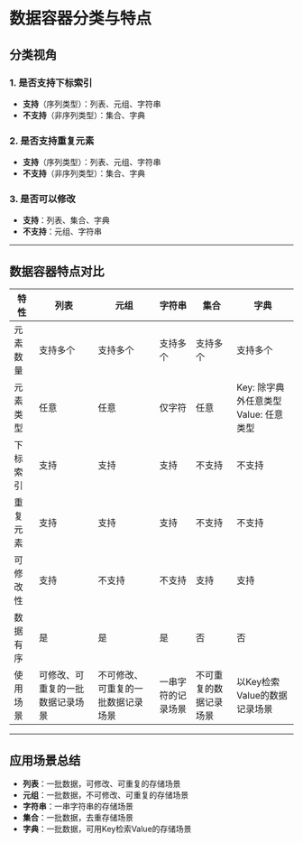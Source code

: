 # 数据容器分类与特点

## 分类视角

### 1. 是否支持下标索引
- **支持**（序列类型）：列表、元组、字符串
- **不支持**（非序列类型）：集合、字典

### 2. 是否支持重复元素
- **支持**（序列类型）：列表、元组、字符串
- **不支持**（非序列类型）：集合、字典

### 3. 是否可以修改
- **支持**：列表、集合、字典
- **不支持**：元组、字符串

---

## 数据容器特点对比

| 特性       | 列表       | 元组       | 字符串     | 集合       | 字典                     |
|------------|------------|------------|------------|------------|--------------------------|
| 元素数量   | 支持多个   | 支持多个   | 支持多个   | 支持多个   | 支持多个                 |
| 元素类型   | 任意       | 任意       | 仅字符     | 任意       | Key: 除字典外任意类型<br>Value: 任意类型 |
| 下标索引   | 支持       | 支持       | 支持       | 不支持     | 不支持                   |
| 重复元素   | 支持       | 支持       | 支持       | 不支持     | 不支持                   |
| 可修改性   | 支持       | 不支持     | 不支持     | 支持       | 支持                     |
| 数据有序   | 是         | 是         | 是         | 否         | 否                       |
| 使用场景   | 可修改、可重复的一批数据记录场景 | 不可修改、可重复的一批数据记录场景 | 一串字符的记录场景 | 不可重复的数据记录场景 | 以Key检索Value的数据记录场景 |

---

## 应用场景总结

- **列表**：一批数据，可修改、可重复的存储场景
- **元组**：一批数据，不可修改、可重复的存储场景
- **字符串**：一串字符串的存储场景
- **集合**：一批数据，去重存储场景
- **字典**：一批数据，可用Key检索Value的存储场景